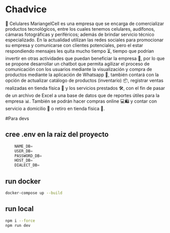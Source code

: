 # Chadvice

📱 Celulares MariangelCell es una empresa que se encarga de comercializar productos tecnológicos, entre los cuales tenemos celulares, audífonos, cámaras fotográficas y periféricos; además de brindar servicio técnico especializado. En la actualidad utilizan las redes sociales para promocionar su empresa y comunicarse con clientes potenciales, pero el estar respondiendo mensajes les quita mucho tiempo ⏳, tiempo que podrían invertir en otras actividades que puedan beneficiar la empresa 💼, por lo que se propone desarrollar un chatbot que permita agilizar el proceso de comunicación con los usuarios mediante la visualización y compra de productos mediante la aplicación de Whatsapp 📲, también contará con la opción de actualizar catálogo de productos (inventario) 📦, registrar ventas realizadas en tienda física 🛒 y los servicios prestados 🛠️, con el fin de pasar de un archivo de Excel a una base de datos que de reportes útiles para la empresa 📊. También se podrán hacer compras online 💻🛍️ y contar con servicio a domicilio 🚚 o retiro en tienda física 🏢.

#Para devs

## cree .env en la raiz del proyecto
```js
    NAME_DB=
    USER_DB=
    PASSWORD_DB=
    HOST_DB=
    DIALECT_DB=
```

##  run docker
```bash
docker-compose up --build
```

## run local
```bash
npm i --force
npm run dev
```
